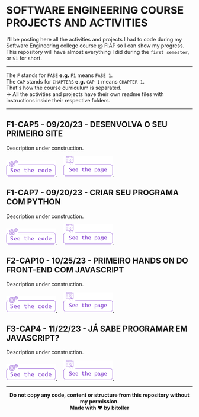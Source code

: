 # SOFTWARE ENGINEERING COURSE PROJECTS AND ACTIVITIES
I'll be posting here all the activities and projects I had to code during my Software Engineering college course @ FIAP so I can show my progress. This repository will have almost everything I did during the `first semester`, or `S1` for short.<br />

<hr />

The `F` stands for `FASE` <strong>e.g.</strong> `F1` means `FASE 1`.<br />
The `CAP` stands for `CHAPTERS` <strong>e.g.</strong> `CAP 1` means `CHAPTER 1`.<br />
That's how the course curriculum is separated.<br />
→ All the activities and projects have their own readme files with instructions inside their respective folders.

<hr />

## F1-CAP5 - 09/20/23 - DESENVOLVA O SEU PRIMEIRO SITE
Description under construction.<br />

<a href="https://github.com/bitoller/fiap-projects-and-activities-s1/tree/main/src/F1/CAP5" target="_blank"> <img src="./src/assets/code_purple.png"> </a> &nbsp; &nbsp;
<a href="https://bitoller.github.io/fiap-projects-and-activities-s1/src/F1/CAP5/index.html" target="_blank"> <img src="./src/assets/page_purple.png"> </a> &nbsp; &nbsp;

## F1-CAP7 - 09/20/23 - CRIAR SEU PROGRAMA COM PYTHON
Description under construction.<br />

<a href="https://github.com/bitoller/fiap-projects-and-activities-s1/tree/main/src/F1/CAP7" target="_blank"> <img src="./src/assets/code_purple.png"> </a> &nbsp; &nbsp;
<a href="#" target="_blank"> <img src="./src/assets/page_purple.png"> </a> &nbsp; &nbsp;

## F2-CAP10 - 10/25/23 - PRIMEIRO HANDS ON DO FRONT-END COM JAVASCRIPT
Description under construction.<br />

<a href="https://github.com/bitoller/fiap-projects-and-activities-s1/tree/main/src/F2/CAP10" target="_blank"> <img src="./src/assets/code_purple.png"> </a> &nbsp; &nbsp;
<a href="https://bitoller.github.io/fiap-projects-and-activities-s1/src/F2/CAP10/index.html" target="_blank"> <img src="./src/assets/page_purple.png"> </a> &nbsp; &nbsp;

## F3-CAP4 - 11/22/23 - JÁ SABE PROGRAMAR EM JAVASCRIPT?
Description under construction.<br />

<a href="https://github.com/bitoller/fiap-projects-and-activities-s1/tree/main/src/F3/CAP4" target="_blank"> <img src="./src/assets/code_purple.png"> </a> &nbsp; &nbsp;
<a href="https://bitoller.github.io/fiap-projects-and-activities-s1/src/F3/CAP4/index.html" target="_blank"> <img src="./src/assets/page_purple.png"> </a> &nbsp; &nbsp;

<hr />

<p align="center">
<b>Do not copy any code, content or structure from this repository without my permission.<br />
Made with ♥ by bitoller
</p>
